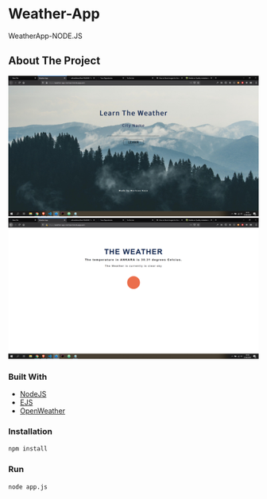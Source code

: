 # Weather-App

WeatherApp-NODE.JS

<!-- ABOUT THE PROJECT -->
## About The Project

![Product Name Screen Shot][product-screenshot1]
![Product Name Screen Shot][product-screenshot2]


### Built With
* [NodeJS](https://nodejs.org/en/)
* [EJS](https://ejs.co/)
* [OpenWeather](https://openweathermap.org/)


<!-- GETTING STARTED -->
### Installation

```sh
npm install 
```

### Run

```sh
node app.js 
```



<!-- MARKDOWN & IMAGES -->

[product-screenshot1]: screenshots/weather.png
[product-screenshot2]: screenshots/weather2.png
